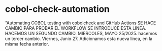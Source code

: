 # cobol-check-automation
“Automating COBOL testing with cobolcheck and GitHub Actions
SE HACE CAMBIO PARA PROBAR EL WORKFLOW
SE INTRODUCE ESTA LINEA.
HACEMOS UN SEGUNDO CAMBIO. MIERCOLES, MAYO 25/2025.
hacemos un tercer cambio. Viernes, Junio 27. 
Adicionamos esta nueva linea, en la misma fecha anterior.


